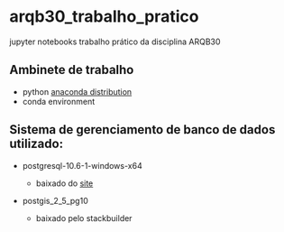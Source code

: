 # arqb30_trabalho_pratico
jupyter notebooks trabalho prático da disciplina ARQB30

## Ambinete de trabalho
  - python [anaconda distribution](https://www.anaconda.com/download/)
  - conda environment 
  

## Sistema de gerenciamento de banco de dados utilizado:

  - postgresql-10.6-1-windows-x64
    - baixado do [site](https://www.enterprisedb.com/downloads/postgres-postgresql-downloads)
    
  - postgis_2_5_pg10
    - baixado pelo stackbuilder
